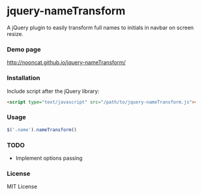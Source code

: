 # jquery-nameTransform

A jQuery plugin to easily transform full names to initials in navbar on screen resize.

### Demo page

<a href="http://nooncat.github.io/jquery-nameTransform/">http://nooncat.github.io/jquery-nameTransform/</a>

### Installation

Include script after the jQuery library:

```html
<script type="text/javascript" src="/path/to/jquery-nameTransform.js"></script>
```

### Usage

```js
$('.name').nameTransform()
```

### TODO

* Implement options passing

### License

MIT License
